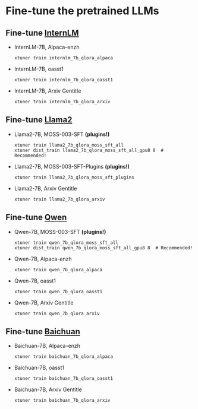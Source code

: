 # Fine-tune the pretrained LLMs

## Fine-tune [InternLM](https://github.com/InternLM/InternLM)

- InternLM-7B, Alpaca-enzh

  ```shell
  xtuner train internlm_7b_qlora_alpaca
  ```

- InternLM-7B, oasst1

  ```shell
  xtuner train internlm_7b_qlora_oasst1
  ```

- InternLM-7B, Arxiv Gentitle

  ```shell
  xtuner train internlm_7b_qlora_arxiv
  ```

## Fine-tune [Llama2](https://github.com/facebookresearch/llama)

- Llama2-7B, MOSS-003-SFT **(plugins!)**

  ```shell
  xtuner train llama2_7b_qlora_moss_sft_all
  xtuner dist_train llama2_7b_qlora_moss_sft_all_gpu8 8  # Recommended!
  ```

- Llama2-7B, MOSS-003-SFT-Plugins **(plugins!)**

  ```shell
  xtuner train llama2_7b_qlora_moss_sft_plugins
  ```

- Llama2-7B, Arxiv Gentitle

  ```shell
  xtuner train llama2_7b_qlora_arxiv
  ```

## Fine-tune [Qwen](https://github.com/QwenLM)

- Qwen-7B, MOSS-003-SFT **(plugins!)**

  ```shell
  xtuner train qwen_7b_qlora_moss_sft_all
  xtuner dist_train qwen_7b_qlora_moss_sft_all_gpu8 8  # Recommended!
  ```

- Qwen-7B, Alpaca-enzh

  ```shell
  xtuner train qwen_7b_qlora_alpaca
  ```

- Qwen-7B, oasst1

  ```shell
  xtuner train qwen_7b_qlora_oasst1
  ```

- Qwen-7B, Arxiv Gentitle

  ```shell
  xtuner train qwen_7b_qlora_arxiv
  ```

## Fine-tune [Baichuan](https://github.com/baichuan-inc)

- Baichuan-7B, Alpaca-enzh

  ```shell
  xtuner train baichuan_7b_qlora_alpaca
  ```

- Baichuan-7B, oasst1

  ```shell
  xtuner train baichuan_7b_qlora_oasst1
  ```

- Baichuan-7B, Arxiv Gentitle

  ```shell
  xtuner train baichuan_7b_qlora_arxiv
  ```
